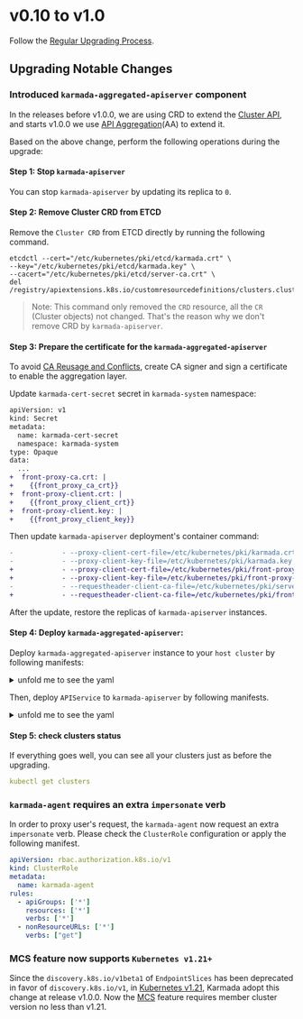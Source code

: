 # v0.10 to v1.0

Follow the [Regular Upgrading Process](./README.md).

## Upgrading Notable Changes

### Introduced `karmada-aggregated-apiserver` component

In the releases before v1.0.0, we are using CRD to extend the 
[Cluster API](https://github.com/karmada-io/karmada/tree/24f586062e0cd7c9d8e6911e52ce399106f489aa/pkg/apis/cluster), 
and starts v1.0.0 we use 
[API Aggregation](https://kubernetes.io/docs/concepts/extend-kubernetes/api-extension/apiserver-aggregation/)(AA) to 
extend it.

Based on the above change, perform the following operations during the upgrade:

#### Step 1: Stop `karmada-apiserver`

You can stop `karmada-apiserver` by updating its replica to `0`.

#### Step 2: Remove Cluster CRD from ETCD

Remove the `Cluster CRD` from ETCD directly by running the following command.

```
etcdctl --cert="/etc/kubernetes/pki/etcd/karmada.crt" \
--key="/etc/kubernetes/pki/etcd/karmada.key" \
--cacert="/etc/kubernetes/pki/etcd/server-ca.crt" \
del /registry/apiextensions.k8s.io/customresourcedefinitions/clusters.cluster.karmada.io
```

> Note: This command only removed the `CRD` resource, all the `CR` (Cluster objects) not changed.
> That's the reason why we don't remove CRD by `karmada-apiserver`.

#### Step 3: Prepare the certificate for the `karmada-aggregated-apiserver`

To avoid [CA Reusage and Conflicts](https://kubernetes.io/docs/tasks/extend-kubernetes/configure-aggregation-layer/#ca-reusage-and-conflicts), 
create CA signer and sign a certificate to enable the aggregation layer.

Update `karmada-cert-secret` secret in `karmada-system` namespace:

```diff
apiVersion: v1
kind: Secret
metadata:
  name: karmada-cert-secret
  namespace: karmada-system
type: Opaque
data:
  ...
+  front-proxy-ca.crt: |
+    {{front_proxy_ca_crt}}
+  front-proxy-client.crt: |
+    {{front_proxy_client_crt}}
+  front-proxy-client.key: |
+    {{front_proxy_client_key}}
```

Then update `karmada-apiserver` deployment's container command:

```diff
-            - --proxy-client-cert-file=/etc/kubernetes/pki/karmada.crt
-            - --proxy-client-key-file=/etc/kubernetes/pki/karmada.key
+            - --proxy-client-cert-file=/etc/kubernetes/pki/front-proxy-client.crt
+            - --proxy-client-key-file=/etc/kubernetes/pki/front-proxy-client.key
-            - --requestheader-client-ca-file=/etc/kubernetes/pki/server-ca.crt
+            - --requestheader-client-ca-file=/etc/kubernetes/pki/front-proxy-ca.crt
```

After the update, restore the replicas of `karmada-apiserver` instances.

#### Step 4: Deploy `karmada-aggregated-apiserver`:

Deploy `karmada-aggregated-apiserver` instance to your `host cluster` by following manifests:
<details>
<summary>unfold me to see the yaml</summary>

```yaml
---
apiVersion: apps/v1
kind: Deployment
metadata:
  name: karmada-aggregated-apiserver
  namespace: karmada-system
  labels:
    app: karmada-aggregated-apiserver
    apiserver: "true"
spec:
  selector:
    matchLabels:
      app: karmada-aggregated-apiserver
      apiserver: "true"
  replicas: 1
  template:
    metadata:
      labels:
        app: karmada-aggregated-apiserver
        apiserver: "true"
    spec:
      automountServiceAccountToken: false
      containers:
        - name: karmada-aggregated-apiserver
          image: swr.ap-southeast-1.myhuaweicloud.com/karmada/karmada-aggregated-apiserver:v1.0.0
          imagePullPolicy: IfNotPresent
          volumeMounts:
            - name: k8s-certs
              mountPath: /etc/kubernetes/pki
              readOnly: true
            - name: kubeconfig
              subPath: kubeconfig
              mountPath: /etc/kubeconfig
          command:
            - /bin/karmada-aggregated-apiserver
            - --kubeconfig=/etc/kubeconfig
            - --authentication-kubeconfig=/etc/kubeconfig
            - --authorization-kubeconfig=/etc/kubeconfig
            - --etcd-servers=https://etcd-client.karmada-system.svc.cluster.local:2379
            - --etcd-cafile=/etc/kubernetes/pki/server-ca.crt
            - --etcd-certfile=/etc/kubernetes/pki/karmada.crt
            - --etcd-keyfile=/etc/kubernetes/pki/karmada.key
            - --tls-cert-file=/etc/kubernetes/pki/karmada.crt
            - --tls-private-key-file=/etc/kubernetes/pki/karmada.key
            - --audit-log-path=-
            - --feature-gates=APIPriorityAndFairness=false
            - --audit-log-maxage=0
            - --audit-log-maxbackup=0
          resources:
            requests:
              cpu: 100m
      volumes:
        - name: k8s-certs
          secret:
            secretName: karmada-cert-secret
        - name: kubeconfig
          secret:
            secretName: kubeconfig
---
apiVersion: v1
kind: Service
metadata:
  name: karmada-aggregated-apiserver
  namespace: karmada-system
  labels:
    app: karmada-aggregated-apiserver
    apiserver: "true"
spec:
  ports:
    - port: 443
      protocol: TCP
      targetPort: 443
  selector:
    app: karmada-aggregated-apiserver
```
</details>

Then, deploy `APIService` to `karmada-apiserver` by following manifests.

<details>
<summary>unfold me to see the yaml</summary>

```yaml
apiVersion: apiregistration.k8s.io/v1
kind: APIService
metadata:
  name: v1alpha1.cluster.karmada.io
  labels:
    app: karmada-aggregated-apiserver
    apiserver: "true"
spec:
  insecureSkipTLSVerify: true
  group: cluster.karmada.io
  groupPriorityMinimum: 2000
  service:
    name: karmada-aggregated-apiserver
    namespace: karmada-system
  version: v1alpha1
  versionPriority: 10
---
apiVersion: v1
kind: Service
metadata:
  name: karmada-aggregated-apiserver
  namespace: karmada-system
spec:
  type: ExternalName
  externalName: karmada-aggregated-apiserver.karmada-system.svc.cluster.local
```

</details>

#### Step 5: check clusters status

If everything goes well, you can see all your clusters just as before the upgrading.
```yaml
kubectl get clusters
```

### `karmada-agent` requires an extra `impersonate` verb

In order to proxy user's request, the `karmada-agent` now request an extra `impersonate` verb. 
Please check the `ClusterRole` configuration or apply the following manifest.

```yaml
apiVersion: rbac.authorization.k8s.io/v1
kind: ClusterRole
metadata:
  name: karmada-agent
rules:
  - apiGroups: ['*']
    resources: ['*']
    verbs: ['*']
  - nonResourceURLs: ['*']
    verbs: ["get"]

```

### MCS feature now supports `Kubernetes v1.21+`

Since the `discovery.k8s.io/v1beta1` of `EndpointSlices` has been deprecated in favor of `discovery.k8s.io/v1`, in
[Kubernetes v1.21](https://github.com/kubernetes/kubernetes/blob/master/CHANGELOG/CHANGELOG-1.21.md), Karmada adopt 
this change at release v1.0.0.
Now the [MCS](https://github.com/karmada-io/karmada/blob/master/docs/multi-cluster-service.md) feature requires 
member cluster version no less than v1.21.
